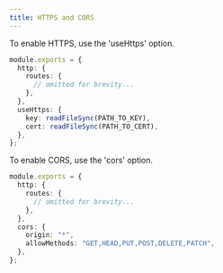 ```yaml
---
title: HTTPS and CORS
---
```


To enable HTTPS, use the 'useHttps' option.

```ts
module.exports = {
  http: {
    routes: {
      // omitted for brevity...
    },
  },
  useHttps: {
    key: readFileSync(PATH_TO_KEY),
    cert: readFileSync(PATH_TO_CERT),
  },
};
```

To enable CORS, use the 'cors' option.

```ts
module.exports = {
  http: {
    routes: {
      // omitted for brevity...
    },
  },
  cors: {
    origin: "*",
    allowMethods: "GET,HEAD,PUT,POST,DELETE,PATCH",
  },
};
```

